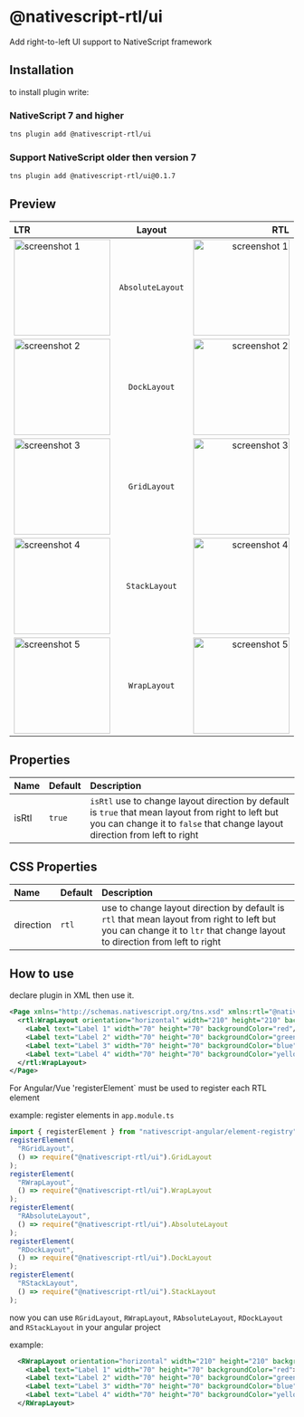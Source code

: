 # @nativescript-rtl/ui
Add right-to-left UI support to NativeScript framework

## Installation
to install plugin write:
### NativeScript 7 and higher
```bash
tns plugin add @nativescript-rtl/ui
```

### Support NativeScript older then version 7
```bash
tns plugin add @nativescript-rtl/ui@0.1.7
```

## Preview
| LTR | Layout | RTL |
| :---         |     :---:      |          ---: |
| <img alt="screenshot 1" src="https://raw.githubusercontent.com/nativescript-rtl/ui/master/screenshots/screenshot-ltr-1.png" width="170"> | `AbsoluteLayout` | <img alt="screenshot 1" src="https://raw.githubusercontent.com/nativescript-rtl/ui/master/screenshots/screenshot-rtl-1.png" width="170"> |
| <img alt="screenshot 2" src="https://raw.githubusercontent.com/nativescript-rtl/ui/master/screenshots/screenshot-ltr-2.png" width="170"> | `DockLayout` | <img alt="screenshot 2" src="https://raw.githubusercontent.com/nativescript-rtl/ui/master/screenshots/screenshot-rtl-2.png" width="170"> |
| <img alt="screenshot 3" src="https://raw.githubusercontent.com/nativescript-rtl/ui/master/screenshots/screenshot-ltr-3.png" width="170"> | `GridLayout` | <img alt="screenshot 3" src="https://raw.githubusercontent.com/nativescript-rtl/ui/master/screenshots/screenshot-rtl-3.png" width="170"> |
| <img alt="screenshot 4" src="https://raw.githubusercontent.com/nativescript-rtl/ui/master/screenshots/screenshot-ltr-4.png" width="170"> | `StackLayout` | <img alt="screenshot 4" src="https://raw.githubusercontent.com/nativescript-rtl/ui/master/screenshots/screenshot-rtl-4.png" width="170"> |
| <img alt="screenshot 5" src="https://raw.githubusercontent.com/nativescript-rtl/ui/master/screenshots/screenshot-ltr-5.png" width="170"> | `WrapLayout` | <img alt="screenshot 5" src="https://raw.githubusercontent.com/nativescript-rtl/ui/master/screenshots/screenshot-rtl-5.png" width="170"> |

## Properties
| Name | Default | Description |
| :-- | :----- | :--------- |
| isRtl | `true` | `isRtl` use to change layout direction by default is `true` that mean layout from right to left but you can change it to `false` that change layout direction from left to right |

## CSS Properties
| Name | Default | Description |
| :-- | :----- | :--------- |
| direction | `rtl` | use to change layout direction by default is `rtl` that mean layout from right to left but you can change it to `ltr` that change layout to direction from left to right |

## How to use
declare plugin in XML then use it.
```xml
<Page xmlns="http://schemas.nativescript.org/tns.xsd" xmlns:rtl="@nativescript-rtl/ui">
  <rtl:WrapLayout orientation="horizontal" width="210" height="210" backgroundColor="lightgray">
    <Label text="Label 1" width="70" height="70" backgroundColor="red"/>
    <Label text="Label 2" width="70" height="70" backgroundColor="green"/>
    <Label text="Label 3" width="70" height="70" backgroundColor="blue"/>
    <Label text="Label 4" width="70" height="70" backgroundColor="yellow"/>
  </rtl:WrapLayout>
</Page>
```

For Angular/Vue 'registerElement` must be used to register each RTL element

example:
register elements in `app.module.ts`
```ts
import { registerElement } from "nativescript-angular/element-registry";
registerElement(
  "RGridLayout",
  () => require("@nativescript-rtl/ui").GridLayout
);
registerElement(
  "RWrapLayout",
  () => require("@nativescript-rtl/ui").WrapLayout
);
registerElement(
  "RAbsoluteLayout",
  () => require("@nativescript-rtl/ui").AbsoluteLayout
);
registerElement(
  "RDockLayout",
  () => require("@nativescript-rtl/ui").DockLayout
);
registerElement(
  "RStackLayout",
  () => require("@nativescript-rtl/ui").StackLayout
);
```
now you can use `RGridLayout`, `RWrapLayout`, `RAbsoluteLayout`, `RDockLayout` and `RStackLayout` in your angular project

example:
```xml
  <RWrapLayout orientation="horizontal" width="210" height="210" backgroundColor="lightgray">
    <Label text="Label 1" width="70" height="70" backgroundColor="red"></Label>
    <Label text="Label 2" width="70" height="70" backgroundColor="green"></Label>
    <Label text="Label 3" width="70" height="70" backgroundColor="blue"></Label>
    <Label text="Label 4" width="70" height="70" backgroundColor="yellow"></Label>
  </RWrapLayout>
```